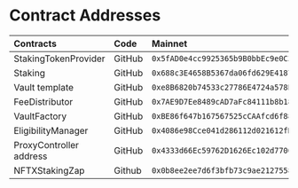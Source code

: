 # Contract Addresses



| **Contracts** | **Code** | **Mainnet** |
| :--- | :--- | :--- |
| StakingTokenProvider | GitHub | `0x5fAD0e4cc9925365b9B0bbEc9e0C3536c0B1a5C7` |
| Staking | GitHub | `0x688c3E4658B5367da06fd629E41879beaB538E37` |
| Vault template | GitHub | `0xe8B6820b74533c27786E4724a578Bfca28D97BD1` |
| FeeDistributor | GitHub | `0x7AE9D7Ee8489cAD7aFc84111b8b185EE594Ae090` |
| VaultFactory | GitHub | `0xBE86f647b167567525cCAAfcd6f881F1Ee558216` |
| EligibilityManager | GitHub | `0x4086e98Cce041d286112d021612fD894cFed94D5` |
| ProxyController address | GitHub | `0x4333d66Ec59762D1626Ec102d7700E64610437Df` |
| NFTXStakingZap | Github | `0x0b8ee2ee7d6f3bfb73c9ae2127558d1172b65fb1` |
